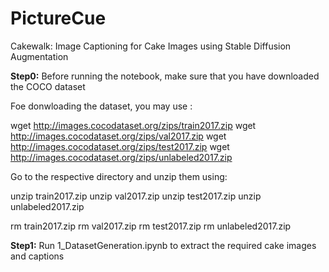 # PictureCue
Cakewalk: Image Captioning for Cake Images using Stable Diffusion Augmentation

**Step0:**
Before running the notebook, make sure that you have downloaded the COCO dataset

Foe donwloading the dataset, you may use :

wget http://images.cocodataset.org/zips/train2017.zip 
wget http://images.cocodataset.org/zips/val2017.zip 
wget http://images.cocodataset.org/zips/test2017.zip 
wget http://images.cocodataset.org/zips/unlabeled2017.zip

Go to the respective directory and unzip them using:

unzip train2017.zip 
unzip val2017.zip 
unzip test2017.zip 
unzip unlabeled2017.zip

rm train2017.zip 
rm val2017.zip 
rm test2017.zip 
rm unlabeled2017.zip

**Step1:**
Run 1_DatasetGeneration.ipynb to extract the required cake images and captions

